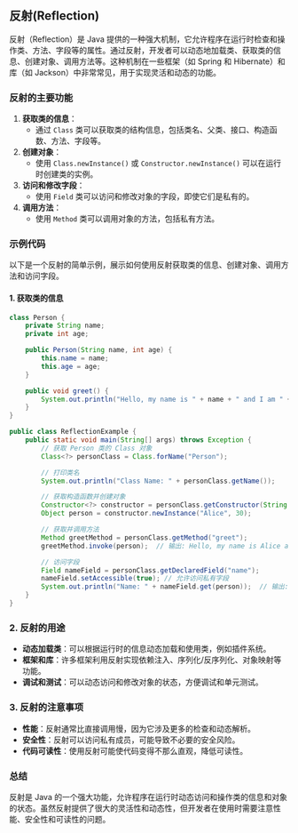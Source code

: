 ## 反射(Reflection)

反射（Reflection）是 Java 提供的一种强大机制，它允许程序在运行时检查和操作类、方法、字段等的属性。通过反射，开发者可以动态地加载类、获取类的信息、创建对象、调用方法等。这种机制在一些框架（如 Spring 和 Hibernate）和库（如 Jackson）中非常常见，用于实现灵活和动态的功能。

### 反射的主要功能

1. **获取类的信息**：
   - 通过 `Class` 类可以获取类的结构信息，包括类名、父类、接口、构造函数、方法、字段等。
2. **创建对象**：
   - 使用 `Class.newInstance()` 或 `Constructor.newInstance()` 可以在运行时创建类的实例。
3. **访问和修改字段**：
   - 使用 `Field` 类可以访问和修改对象的字段，即使它们是私有的。
4. **调用方法**：
   - 使用 `Method` 类可以调用对象的方法，包括私有方法。

### 示例代码

以下是一个反射的简单示例，展示如何使用反射获取类的信息、创建对象、调用方法和访问字段。

#### 1. **获取类的信息**

```java
class Person {
    private String name;
    private int age;

    public Person(String name, int age) {
        this.name = name;
        this.age = age;
    }

    public void greet() {
        System.out.println("Hello, my name is " + name + " and I am " + age + " years old.");
    }
}

public class ReflectionExample {
    public static void main(String[] args) throws Exception {
        // 获取 Person 类的 Class 对象
        Class<?> personClass = Class.forName("Person");

        // 打印类名
        System.out.println("Class Name: " + personClass.getName());

        // 获取构造函数并创建对象
        Constructor<?> constructor = personClass.getConstructor(String.class, int.class);
        Object person = constructor.newInstance("Alice", 30);

        // 获取并调用方法
        Method greetMethod = personClass.getMethod("greet");
        greetMethod.invoke(person);  // 输出: Hello, my name is Alice and I am 30 years old.

        // 访问字段
        Field nameField = personClass.getDeclaredField("name");
        nameField.setAccessible(true); // 允许访问私有字段
        System.out.println("Name: " + nameField.get(person));  // 输出: Name: Alice
    }
}
```

### 2. **反射的用途**

- **动态加载类**：可以根据运行时的信息动态加载和使用类，例如插件系统。
- **框架和库**：许多框架利用反射实现依赖注入、序列化/反序列化、对象映射等功能。
- **调试和测试**：可以动态访问和修改对象的状态，方便调试和单元测试。

### 3. **反射的注意事项**

- **性能**：反射通常比直接调用慢，因为它涉及更多的检查和动态解析。
- **安全性**：反射可以访问私有成员，可能导致不必要的安全风险。
- **代码可读性**：使用反射可能使代码变得不那么直观，降低可读性。

### 总结

反射是 Java 的一个强大功能，允许程序在运行时动态访问和操作类的信息和对象的状态。虽然反射提供了很大的灵活性和动态性，但开发者在使用时需要注意性能、安全性和可读性的问题。